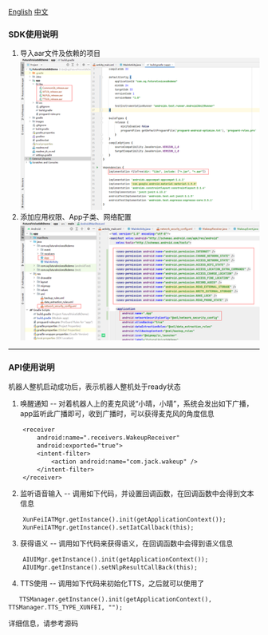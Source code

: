 <a href="./readme.md">English</a>  <a href="./readme_zh_cn.md">中文</a>

### SDK使用说明
1. 导入aar文件及依赖的项目
   ![](./images/01.png)
2. 添加应用权限、App子类、网络配置
   ![](./images/02.png)
---
### API使用说明
机器人整机启动成功后，表示机器人整机处于ready状态
1. 唤醒通知 -- 对着机器人上的麦克风说“小晴，小晴”，系统会发出如下广播，app监听此广播即可，收到广播时，可以获得麦克风的角度信息
```
    <receiver
        android:name=".receivers.WakeupReceiver"
        android:exported="true">
        <intent-filter>
            <action android:name="com.jack.wakeup" />
        </intent-filter>
    </receiver>
```
2. 监听语音输入 -- 调用如下代码，并设置回调函数，在回调函数中会得到文本信息
```
    XunFeiIATMgr.getInstance().init(getApplicationContext());
    XunFeiIATMgr.getInstance().setIatCallback(this);
```
3. 获得语义 -- 调用如下代码来获得语义，在回调函数中会得到语义信息
```
    AIUIMgr.getInstance().init(getApplicationContext());
    AIUIMgr.getInstance().setNlpResultCallBack(this);
```
4. TTS使用 -- 调用如下代码来初始化TTS，之后就可以使用了
```
   TTSManager.getInstance().init(getApplicationContext(), TTSManager.TTS_TYPE_XUNFEI, "");
```

详细信息，请参考源码